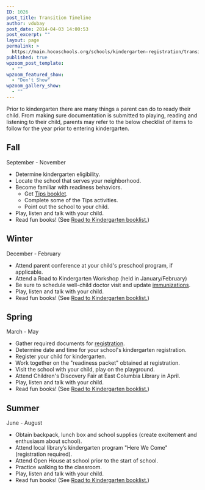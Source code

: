 ```yaml
---
ID: 1026
post_title: Transition Timeline
author: vdubay
post_date: 2014-04-03 14:00:53
post_excerpt: ""
layout: page
permalink: >
  https://main.hocoschools.org/schools/kindergarten-registration/transition-timeline/
published: true
wpzoom_post_template:
  - ""
wpzoom_featured_show:
  - "Don't Show"
wpzoom_gallery_show:
  - ""
---
```

<p>Prior to kindergarten there are many things a parent can do to ready their child. From making sure documentation is submitted to playing, reading and listening to their child, parents may refer to the below checklist of items to follow for the year prior to entering kindergarten.</p>

<h2>Fall</h2>

<p>September - November</p>
<ul>
  <li>Determine kindergarten eligibility.</li>
  <li>Locate the school that serves your neighborhood.</li>
  <li>Become familiar with readiness behaviors.
   <ul>
    <li>Get <a href="/schools/kindergarten-registration/school-readiness/">Tips booklet</a>.</li>
    <li>Complete some of the Tips activities.</li>
    <li>Point out the school to your child.</li>
   </ul>
  </li>
  <li>Play, listen and talk with your child.</li>
  <li>Read fun books! (See <a href="/schools/kindergarten-registration/school-readiness/#booklist">Road to Kindergarten booklist.</a>)</li>
</ul>

<h2>Winter</h2>

<p>December - February</p>
<ul>
  <li>Attend parent conference at your child's preschool program, if applicable.</li>
  <li>Attend a Road to Kindergarten Workshop (held in January/February)</li>
  <li>Be sure to schedule well-child doctor visit and update <a href="/schools/enrollment-and-registration/#immuz">immunizations</a>.</li>
  <li>Play, listen and talk with your child.</li>
  <li>Read fun books! (See <a href="/schools/kindergarten-registration/school-readiness/#booklist">Road to Kindergarten booklist.</a>)</li>
</ul>

<h2>Spring</h2>

<p>March - May</p>
<ul>
  <li>Gather required documents for <a href="/schools/kindergarten-registration/">registration</a>.</li>
  <li>Determine date and time for your school's kindergarten registration.</li>
  <li>Register your child for kindergarten.</li>
  <li>Work together on the "readiness packet" obtained at registration.</li>
  <li>Visit the school with your child, play on the playground.</li>
  <li>Attend Children's Discovery Fair at East Columbia Library in April.</li>
  <li>Play, listen and talk with your child.</li>
  <li>Read fun books! (See <a href="/schools/kindergarten-registration/school-readiness/#booklist">Road to Kindergarten booklist.</a>)</li>
</ul>

<h2>Summer</h2>

<p>June - August </p>
<ul>
  <li>Obtain backpack, lunch box and school supplies (create excitement and enthusiasm about school).</li>
  <li>Attend local library’s kindergarten program "Here We Come" (registration required).</li>
  <li>Attend Open House at school prior to the start of school.</li>
  <li>Practice walking to the classroom.</li>
  <li>Play, listen and talk with your child.</li>
  <li>Read fun books! (See <a href="/schools/kindergarten-registration/school-readiness/#booklist">Road to Kindergarten booklist.</a>)</li>
</ul>